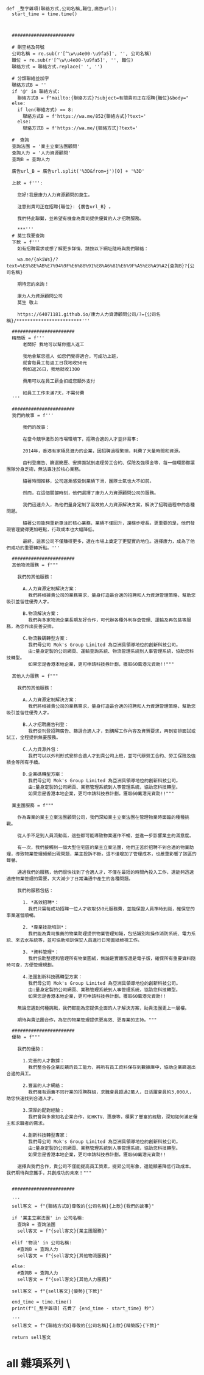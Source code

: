    def _整字雜項(聯絡方式,公司名稱,職位,廣告url):
      start_time = time.time()



      #######################

      # 刪空格及符號
      公司名稱 = re.sub(r'[^\w\u4e00-\u9fa5]', '', 公司名稱)
      職位 = re.sub(r'[^\w\u4e00-\u9fa5]', '', 職位)
      聯絡方式 = 聯絡方式.replace(' ', '')

      # 分類聯絡並加字
      聯絡方式B = ''
      if '@' in 聯絡方式:
        聯絡方式B = f"mailto:{聯絡方式}?subject=有關貴司正在招聘{職位}&body="
      else:
        if len(聯絡方式) == 8:
          聯絡方式B = f'https://wa.me/852{聯絡方式}?text='
        else:
          聯絡方式B = f'https://wa.me/{聯絡方式}?text='

      #  查詢
      查詢法團 = '業主立案法團顧問'
      查詢人力 = '人力資源顧問'
      查詢B = 查詢人力

      廣告url_B = 廣告url.split('%3D&from=j')[0] + '%3D'

      上款 = f''':

        您好!我是康力人力資源顧問的莫生。

        注意到貴司正在招聘{職位}: {廣告url_B} 。

        我們特此聯繫，並希望有機會為貴司提供優質的人才招聘服務。

        ***'''
      # 莫生我要查詢
      下款 = f'''
        如有招聘需求或想了解更多詳情，請按以下網址隨時與我們聯絡：

        wa.me/{akiWs}/?text=%E8%8E%AB%E7%94%9F%E6%88%91%E8%A6%81%E6%9F%A5%E8%A9%A2{查詢B}?{公司名稱}

        期待您的來詢！

        康力人力資源顧問公司
        莫生 敬上

        https://64071181.github.io/康力人力資源顧問公司/?={公司名稱}/************************'''

      #######################
      精簡版 = f'''
          老闆好 我地可以幫你搵人返工

          我地會幫您搵人 如您們覺得適合，可成功上班，
          就會每員工每返工日我地收50元
          例如返26日，我地就收1300

          費用可以在員工薪金扣或您額外支付

          如員工工作未滿7天，不需付費
      '''

      #######################
      我們的故事 = f'''

          我們的故事：

          在當今競爭激烈的市場環境下，招聘合適的人才並非易事:

          2014年，香港有家極具潛力的企業，因招聘過程繁瑣，耗費了大量時間和資源。

          由刊登廣告、篩選簡歷、安排面試到處理勞工合約、保險及強積金等，每一個環節都讓團隊分身乏術，無法專注於核心業務。

          隨著時間推移，公司逐漸感受到業績下滑，團隊士氣也大不如前。

          然而，在這個關鍵時刻，他們選擇了康力人力資源顧問公司的服務。

          我們迅速介入，為他們量身定制了高效的人力資源解決方案，解決了招聘過程中的各種問題。

          隨著公司能夠重新專注於核心業務，業績不僅回升，還穩步增長。更重要的是，他們發現管理變得更加輕鬆，行政成本也大幅降低。

          最終，這家公司不僅賺得更多，還在市場上奠定了更堅實的地位。選擇康力，成為了他們成功的重要轉折點。'''

      #######################
      其他物流服務 = f"""

        我們的其他服務：

          A.人力資源定制解決方案：
            我們將根據貴公司的業務需求，量身打造最合適的招聘和人力資源管理策略，幫助您吸引並留住優秀人才。

          B.物流解決方案：
            我們與多家物流企業長期友好合作，可代辦各種外判存倉管理、運輸及再包裝等服務，為您作出妥善安排。

          C.物流數碼轉型方案：
            我們母公司 Mok's Group Limited 為亞洲具領導地位的創新科技公司。
            由:量身定製的公司網頁、運輸查詢系統、物流管理系統到人事管理系統，協助您科技轉型。
            如果您是香港本地企業，更可申請科技券計劃，獲取60萬港元資助!!"""

      其他人力服務 = f"""

        我們的其他服務：

          A.人力資源定制解決方案：
            我們將根據貴公司的業務需求，量身打造最合適的招聘和人力資源管理策略，幫助您吸引並留住優秀人才。

          B.人才招聘廣告刊登：
            我們從刊登招聘廣告、篩選合適人才，到講解工作內容及資質要求，再到安排面試或試工，全程提供無憂服務。

          C.人力資源外包：
            我們可以以外判形式安排合適人才到貴公司上班，並可代辦勞工合約、勞工保險及強積金等所有手續。

          D.企業碼轉型方案：
            我們母公司 Mok's Group Limited 為亞洲具領導地位的創新科技公司。
            由:量身定製的公司網頁、業務管理系統到人事管理系統，協助您科技轉型。
            如果您是香港本地企業，更可申請科技券計劃，獲取60萬港元資助!!"""

      業主團服務 = f"""

        作為專業的業主立案法團顧問公司，我們深知業主立案法團在管理物業時面臨的種種挑戰。

        從人手不足到人員流動高，這些都可能導致物業運作不暢，並進一步影響業主的滿意度。

        有一次，我們接觸到一個大型住宅區的業主立案法團，他們正苦於招聘不到合適的物業助理，導致物業管理頻頻出現問題，業主投訴不斷。這不僅增加了管理成本，也嚴重影響了該區的聲譽。

        通過我們的服務，他們很快找到了合適人才，不僅在最短的時間內投入工作，還能夠迅速適應物業管理的需要，大大減少了日常溝通中產生的各種問題。

        我們的服務包括：

          1. *高效招聘*：
            我們只需每成功招聘一位人才收取$50元服務費，並能保證人員準時到崗，確保您的事業運營順暢。

          2. *專業技能培訓*：
            我們能為貴司推薦的物業助理提供物業管理知識，包括識別和操作消防系統、電力系統、來去水系統等，並可協助培訓保安人員進行日常圖紙檢視工作。

          3. *資料管理*：
            我們協助整理和管理所有物業圖紙，無論是實體版還是電子版，確保所有重要資料隨時可查，方便管理規劃。

          4.法團創新科技碼轉型方案：
            我們母公司 Mok's Group Limited 為亞洲具領導地位的創新科技公司。
            由:量身定製的公司網頁、業務管理系統到人事管理系統，協助您科技轉型。
            如果您是香港本地企業，更可申請科技券計劃，獲取60萬港元資助!!

        無論您遇到何種挑戰，我們都能為您提供全面的人才解決方案，助貴法團更上一層樓。

        期待與貴法團合作，為您的物業管理提供更高效、更專業的支持。"""

      #######################
      優勢 = f"""

        我們的優勢：

          1.完善的人才數據：
            我們整合各企業反饋的員工能力，將所有員工資料保存到數據庫中，協助企業篩選出合適的員工。

          2.豐富的人才網絡：
            我們擁有涵蓋不同行業的招聘群組，求職會員超過2萬人，日活躍會員約3,000人，助您快速找到合適人才。

          3.深厚的配對經驗：
            我們曾與多家知名企業合作，如HKTV、惠康等，積累了豐富的經驗，深知如何滿足僱主和求職者的需求。

          4.創新科技轉型專家：
            我們母公司 Mok's Group Limited 為亞洲具領導地位的創新科技公司。
            由:量身定製的公司網頁、業務管理系統到人事管理系統，協助您科技轉型。
            如果您是香港本地企業，更可申請科技券計劃，獲取60萬港元資助!!

        選擇與我們合作，貴公司不僅能提高員工質素，提昇公司形象，還能顯著降低行政成本。我們期待與您攜手，共創成功的未來！"""


      #######################

      '''
      sell客文 = f"{聯絡方式B}尊敬的{公司名稱}{上款}{我們的故事}"

      if '業主立案法團' in 公司名稱:
        查詢B = 查詢法團
        sell客文 = f"{sell客文}{業主團服務}"

      elif '物流' in 公司名稱:
        #查詢B = 查詢人力
        sell客文 = f"{sell客文}{其他物流服務}"

      else:
        #查詢B = 查詢人力
        sell客文 = f"{sell客文}{其他人力服務}"

      sell客文 = f"{sell客文}{優勢}{下款}"

      end_time = time.time()
      print(f"[_整字雜項] 花費了 {end_time - start_time} 秒")

      '''
      sell客文 = f"{聯絡方式B}尊敬的{公司名稱}{上款}{精簡版}{下款}"

      return sell客文
# all 雜項系列 \



